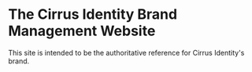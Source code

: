 # The Cirrus Identity Brand Management Website

This site is intended to be the authoritative reference for Cirrus Identity's brand.
